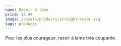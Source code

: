 ```yaml
---
name: Rasoir à lame
price: 54.99
image: /assets/products/straight-razor.svg
tags: products
---
```


Pour les plus courageux, rasoir à lame très coupante.